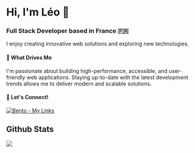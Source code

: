 <h1>Hi, I'm Léo 👋</h1>
<h3>Full Stack Developer based in France 🇫🇷</h3>
<p>I enjoy creating innovative web solutions and exploring new technologies.</p>
<h4>🌟 What Drives Me</h4>
<p>
  I'm passionate about building high-performance, accessible, and user-friendly web applications. 
  Staying up-to-date with the latest development trends allows me to deliver modern and scalable solutions.
</p>
<h4>🚀 Let's Connect!</h4>
<p> 
  <a href="https://bento.me/lcorre" target="_blank"> 
    <img src="https://img.shields.io/badge/Bento-My%20Links-5C64F4?style=for-the-badge&logo=bento&logoColor=white" alt="Bento - My Links"> 
  </a> 
</p> 


<h2>Github Stats</h2> 

![](https://nirzak-streak-stats.vercel.app/?user=Sozokujin&theme=vue&hide_border=false)
